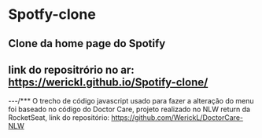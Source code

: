 # Spotfy-clone
## Clone da home page do Spotify
## link do repositrório no ar: https://werickl.github.io/Spotify-clone/  
---/***
O trecho de código javascript usado para fazer a alteração do menu foi baseado no código do Doctor Care, projeto realizado no NLW return da RocketSeat, link do repositório: https://github.com/WerickL/DoctorCare-NLW
